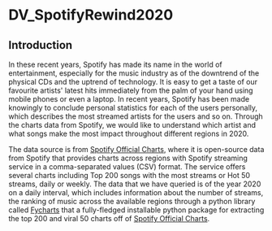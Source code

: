 # DV_SpotifyRewind2020

## Introduction 

In these recent years, Spotify has made its name in the world of entertainment, especially for the music industry as of the downtrend of the physical CDs and the uptrend of technology. It is easy to get a taste of our favourite artists' latest hits immediately from the palm of your hand using mobile phones or even a laptop. In recent years, Spotify has been made knowingly to conclude personal statistics for each of the users personally, which describes the most streamed artists for the users and so on. Through the charts data from Spotify, we would like to understand which artist and what songs make the most impact throughout different regions in 2020.

The data source is from [Spotify Official Charts](https://spotifycharts.com/regional/), where it is open-source data from Spotify that provides charts across regions with Spotify streaming service in a comma-separated values (CSV) format. The service offers several charts including Top 200 songs with the most streams or Hot 50 streams, daily or weekly. The data that we have queried is of the year 2020 on a daily interval, which includes information about the number of streams, the ranking of music across the available regions through a python library called [Fycharts](https://github.com/kelvingakuo/fycharts) that a fully-fledged installable python package for extracting the top 200 and viral 50 charts off of [Spotify Official Charts](https://spotifycharts.com/regional/).
